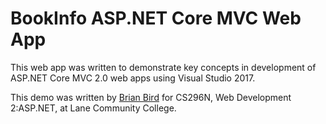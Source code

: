 # BookInfo ASP.NET Core MVC Web App

This web app was written to demonstrate key concepts in development of ASP.NET Core MVC 2.0 web apps using Visual Studio 2017.

This demo was written by [Brian Bird](https://birdsbits.blog) for CS296N, Web Development 2:ASP.NET, at Lane Community College.
